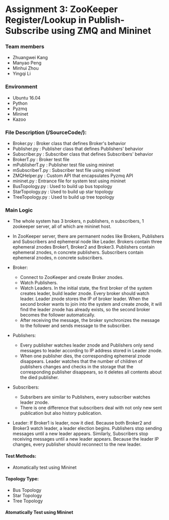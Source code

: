 # Assignment 3: ZooKeeper Register/Lookup in Publish-Subscribe using ZMQ and Mininet

### Team members

 - Zhuangwei Kang
 - Manyao Peng
 - Minhui Zhou
 - Yingqi Li
 
### Environment
  - Ubuntu 16.04
  - Python
  - Pyzmq
  - Mininet
  - Kazoo
  
### File Description (/SourceCode/):
  - Broker.py : Broker class that defines  Broker's behavior
  - Publisher.py : Publisher class that defines Publishers' behavior
  - Subscriber.py : Subscriber class that defines Subscribers' behavior
  - BrokerT.py : Broker test file
  - mPublisherT.py : Publisher test file using mininet
  - mSubscriberT.py : Subscriber test file using mininet
  - ZMQHelper.py : Custom API that encapsulates Pyzmq API
  - mininet.py : Entrance file for system test using mininet
  - BusTopology.py : Used to build up bus topology
  - StarTopology.py : Used to build up star topology
  - TreeTopology.py : Used to build up tree topology
  
### Main Logic
  - The whole system has 3 brokers, n publishers, n subscribers, 1 zookeeper server, all of which are mininet host.
  - In ZooKeeper server, there are permanent nodes like Brokers, Publishers and Subscribers and ephemeral node like Leader.
  Brokers contain three ephemeral znodes Broker1, Broker2 and Broker3. Publishers contain ephemeral znodes, n concrete  publishers. Subscribers contain ephemeral znodes, n concrete subscribers.
  - Broker: 
    - Connect to ZooKeeper and create Broker znodes.
    - Watch Publishers.
    - Watch Leaders. In the initial state, the first broker of the system creates leader, build leader znode. Every broker should watch leader. Leader znode stores the IP of broker leader. When the second broker wants to join into the system and create znode, it will find the leader znode has already exists, so the second broker becomes the follower automatically.
    - After receiving the message, the broker synchronizes the message to the follower and sends message to the subscriber.
  
  - Publishers:
    - Every publisher watches leader znode and Publishers only send messages to leader according to IP address stored in Leader znode.
    - When one publisher dies, the corresponding ephemeral znode disappears. Leader watches that the number of children of publishers changes and checks in the storage that the corresponding publisher disappears, so it deletes all contents about the died publisher.
    
  - Subscribers:
    - Subsribers are similar to Publishers, every subscriber watches leader znode.
    - There is one difference that subscribers deal with not only new sent publication but also history publication.
    
  - Leader: If Broker1 is leader, now it died. Because both Broker2 and Broker3 watch leader, a leader election begins. Publishers stop sending messages until a new leader appears. Similarly, Subscribers stop receiving messages until a new leader appears. Because the leader IP changes, every publisher should reconnect to the new leader.
  
#### Test Methods:
  - Atomatically test using Mininet
  
#### Topology Type:
  - Bus Topology
  - Star Topology
  - Tree Topology 
  
#### Atomatically Test using Mininet
  

 
